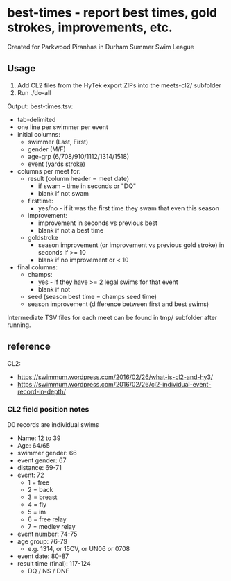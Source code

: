 # best-times - report best times, gold strokes, improvements, etc.
Created for Parkwood Piranhas in Durham Summer Swim League

## Usage
1. Add CL2 files from the HyTek export ZIPs into the meets-cl2/ subfolder
2. Run ./do-all

Output: best-times.tsv:
  - tab-delimited
  - one line per swimmer per event
  - initial columns:
    - swimmer (Last, First)
    - gender (M/F)
    - age-grp (6/708/910/1112/1314/1518)
    - event (yards stroke)
  - columns per meet for:
    - result (column header = meet date)
      - if swam - time in seconds or "DQ"
      - blank if not swam
    - firsttime:
      - yes/no - if it was the first time they swam that even this season
    - improvement:
      - improvement in seconds vs previous best
      - blank if not a best time
    - goldstroke
      - season improvement (or improvement vs previous gold stroke) in seconds if >= 10
      - blank if no improvement or < 10
  - final columns:
    - champs:
      - yes - if they have >= 2 legal swims for that event
      - blank if not
    - seed (season best time = champs seed time)
    - season improvement (difference between first and best swims)

Intermediate TSV files for each meet can be found in tmp/ subfolder after running.
    
## reference
CL2:
* https://swimmum.wordpress.com/2016/02/26/what-is-cl2-and-hy3/
* https://swimmum.wordpress.com/2016/02/26/cl2-individual-event-record-in-depth/

### CL2 field position notes
D0 records are individual swims

- Name: 12 to 39
- Age: 64/65
- swimmer gender: 66
- event gender: 67
- distance: 69-71
- event: 72
  - 1 = free
  - 2 = back
  - 3 = breast
  - 4 = fly
  - 5 = im
  - 6 = free relay
  - 7 = medley relay
- event number: 74-75
- age group: 76-79
  - e.g. 1314, or 15OV, or UN06 or 0708
- event date: 80-87
- result time (final): 117-124 
  - DQ / NS / DNF
